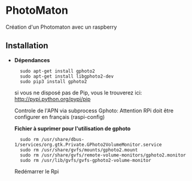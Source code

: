 # PhotoMaton
Création d'un Photomaton avec un raspberry

Installation
------------
* **Dépendances**

		sudo apt-get install gphoto2 
		sudo apt-get install libgphoto2-dev
		sudo pip3 install gphoto2		

	si vous ne disposé pas de Pip, vous le trouverez ici: <http://pypi.python.org/pypi/pip>
	
	Controle de l'APN via subprocess Gphoto: Attention RPi doit être configurer en français (raspi-config)
	
	**Fichier à suprimer pour l'utilisation de gphoto**

		sudo rm /usr/share/dbus-1/services/org.gtk.Private.GPhoto2VolumeMonitor.service
		sudo rm /usr/share/gvfs/mounts/gphoto2.mount
		sudo rm /usr/share/gvfs/remote-volume-monitors/gphoto2.monitor
		sudo rm /usr/lib/gvfs/gvfs-gphoto2-volume-monitor
		
	Redémarrer le Rpi
